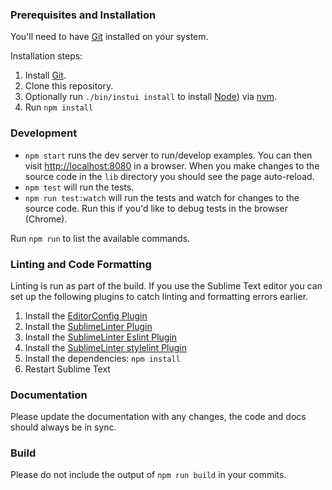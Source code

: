 ### Prerequisites and Installation

You'll need to have [Git](http://git-scm.com/) installed on your system.

Installation steps:

1. Install [Git](http://git-scm.com/).
2. Clone this repository.
3. Optionally run `./bin/instui install` to install [Node](https://nodejs.org/en/)) via [nvm](https://github.com/creationix/nvm).
4. Run `npm install`


### Development

- `npm start` runs the dev server to run/develop examples. You can then visit [http://localhost:8080](http://localhost:8080) in a browser. When you make changes to the source code in the `lib` directory you should see the page auto-reload.
- `npm test` will run the tests.
- `npm run test:watch` will run the tests and watch for changes to the source code. Run this if you'd like to debug tests in the browser (Chrome).

Run `npm run` to list the available commands.


### Linting and Code Formatting

Linting is run as part of the build. If you use the Sublime Text editor you can set up the following plugins to catch
linting and formatting errors earlier.

1. Install the [EditorConfig Plugin](https://github.com/sindresorhus/editorconfig-sublime)
2. Install the [SublimeLinter Plugin](http://sublimelinter.readthedocs.org/en/latest/)
3. Install the [SublimeLinter Eslint Plugin](https://github.com/roadhump/SublimeLinter-eslint)
4. Install the [SublimeLinter stylelint Plugin](https://github.com/kungfusheep/SublimeLinter-contrib-stylelint)
5. Install the dependencies:
`npm install`
5. Restart Sublime Text


### Documentation

Please update the documentation with any changes, the code and docs should
always be in sync.


### Build

Please do not include the output of `npm run build` in your commits.

